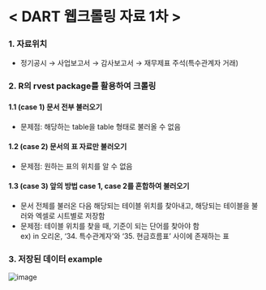 # < DART 웹크롤링 자료 1차 >


### 1. 자료위치
  - 정기공시 → 사업보고서 → 감사보고서 → 재무제표 주석(특수관계자 거래)


### 2. R의 rvest package를 활용하여 크롤링 
#### 1.1 (case 1) 문서 전부 불러오기   
- 문제점: 해당하는 table을 table 형태로 불러올 수 없음   

#### 1.2 (case 2) 문서의 표 자료만 불러오기   
- 문제점: 원하는 표의 위치를 알 수 없음   

#### 1.3 (case 3) 앞의 방법 case 1, case 2를 혼합하여 불러오기   
- 문서 전체를 불러온 다음 해당되는 테이블 위치를 찾아내고, 해당되는 테이블을 불러와 엑셀로 시트별로 저장함   
- 문제점: 테이블 위치를 찾을 때, 기준이 되는 단어를 찾아야 함   
     ex) in 오리온, ‘34. 특수관계자’와 ‘35. 현금흐름표’ 사이에 존재하는 표   
   

   
### 3. 저장된 데이터 example

![image](https://user-images.githubusercontent.com/44668992/127269895-8f3d3081-c769-43b2-b915-b131b3afe511.png)


